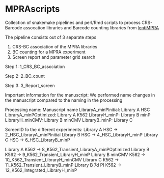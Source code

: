 # MPRAscripts

Collection of snakemake pipelines and perl/Rmd scripts to process CRS-Barcode assocation libraries and Barcode counting libraries from [lentiMPRA](https://www.nature.com/articles/s41596-020-0333-5)

The pipeline consists out of 3 separate steps
1) CRS-BC association of the MPRA libraries
2) BC counting for a MPRA experiment
3) Screen report and parameter grid search


Step 1: 1_CRS_BC_association

Step 2: 2_BC_count

Step 3: 3_Report_screen



Important information for the manuscript:
We performed name changes in the manuscript compared to the naming in the processing

Processing name: Manuscript name
LibraryA_minPInitial: Library A HSC
LibraryA_minPOptimized: Library A K562
LibraryH_minP: Library B minP
LibraryH_minCMV: Library B minCMV
LibraryB_minP: Library C

ScreenID fo the different experiments:
Library A HSC -> 2_HSC_LibraryA_minPInitial
Library B HSC -> 4_HSC_LibraryH_minP
Library C HSC -> 6_HSC_LibraryB_minP

Library A K562 -> 8_K562_Transient_LibraryA_minPOptimized
Library B K562 -> 9_K562_Transient_LibraryH_minP
Library B minCMV K562 -> 10_K562_Transient_LibraryH_minCMV
Library C K562 -> 11_K562_Transient_LibraryB_minP
Library B 7d PI K562 -> 12_K562_Integrated_LibraryH_minP